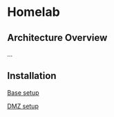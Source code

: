 # Homelab 

## Architecture Overview
...

## Installation
[Base setup](https://github.com/hiCozyty/homelab/blob/main/readme/base_homelab_setup.md)

[DMZ setup](https://github.com/hiCozyty/homelab/blob/main/readme/dmz_setup.md)
